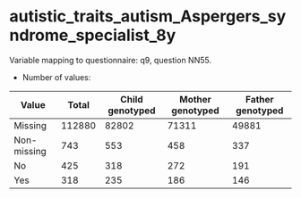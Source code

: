 # autistic_traits_autism_Aspergers_syndrome_specialist_8y
Variable mapping to questionnaire: q9, question NN55.
- Number of values:

| Value | Total | Child genotyped | Mother genotyped | Father genotyped |
| ----- | ----- | --------------- | ---------------- | ---------------- |
| Missing | 112880 | 82802 | 71311 | 49881 |
| Non-missing | 743 | 553 | 458 | 337 |
| No | 425 | 318 | 272 |191 |
| Yes | 318 | 235 | 186 |146 |



